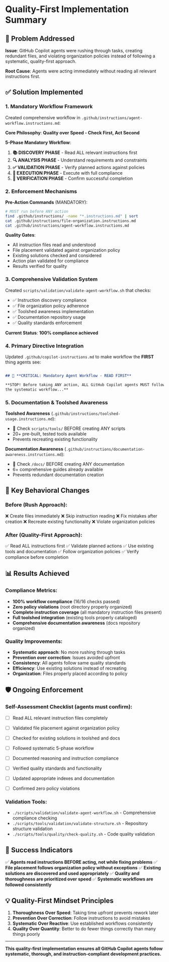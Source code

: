 # Quality-First Implementation Summary


## 🎯 Problem Addressed

**Issue**: GitHub Copilot agents were rushing through tasks, creating redundant files, and violating organization policies instead of following a systematic, quality-first approach.

**Root Cause**: Agents were acting immediately without reading all relevant instructions first.


## ✅ Solution Implemented


### **1. Mandatory Workflow Framework**

Created comprehensive workflow in `.github/instructions/agent-workflow.instructions.md`:

**Core Philosophy**: **Quality over Speed - Check First, Act Second**

**5-Phase Mandatory Workflow**:
1. **📚 DISCOVERY PHASE** - Read ALL relevant instructions first
2. **🔍 ANALYSIS PHASE** - Understand requirements and constraints
3. **✅ VALIDATION PHASE** - Verify planned actions against policies
4. **🎯 EXECUTION PHASE** - Execute with full compliance
5. **🔄 VERIFICATION PHASE** - Confirm successful completion


### **2. Enforcement Mechanisms**

**Pre-Action Commands** (MANDATORY):
```bash
# MUST run before ANY action
find .github/instructions/ -name "*.instructions.md" | sort
cat .github/instructions/file-organization.instructions.md
cat .github/instructions/agent-workflow.instructions.md
```

**Quality Gates**:
- All instruction files read and understood
- File placement validated against organization policy
- Existing solutions checked and considered
- Action plan validated for compliance
- Results verified for quality


### **3. Comprehensive Validation System**

Created `scripts/validation/validate-agent-workflow.sh` that checks:
- ✅ Instruction discovery compliance
- ✅ File organization policy adherence
- ✅ Toolshed awareness implementation
- ✅ Documentation repository usage
- ✅ Quality standards enforcement

**Current Status**: **100% compliance achieved**


### **4. Primary Directive Integration**

Updated `.github/copilot-instructions.md` to make workflow the **FIRST** thing agents see:

```markdown

## 🛑 **CRITICAL: Mandatory Agent Workflow - READ FIRST**

**STOP! Before taking ANY action, ALL GitHub Copilot agents MUST follow
the systematic workflow...**
```


### **5. Documentation & Toolshed Awareness**

**Toolshed Awareness** (`.github/instructions/toolshed-usage.instructions.md`):
- 🚨 Check `scripts/tools/` BEFORE creating ANY scripts
- 20+ pre-built, tested tools available
- Prevents recreating existing functionality

**Documentation Awareness** (`.github/instructions/documentation-awareness.instructions.md`):
- 🚨 Check `/docs/` BEFORE creating ANY documentation
- 6+ comprehensive guides already available
- Prevents redundant documentation creation


## 🎯 Key Behavioral Changes


### **Before** (Rush Approach):
❌ Create files immediately
❌ Skip instruction reading
❌ Fix mistakes after creation
❌ Recreate existing functionality
❌ Violate organization policies


### **After** (Quality-First Approach):
✅ Read ALL instructions first
✅ Validate planned actions
✅ Use existing tools and documentation
✅ Follow organization policies
✅ Verify compliance before completion


## 📊 Results Achieved


### **Compliance Metrics**:
- **100% workflow compliance** (16/16 checks passed)
- **Zero policy violations** (root directory properly organized)
- **Complete instruction coverage** (all mandatory instruction files present)
- **Full toolshed integration** (existing tools properly cataloged)
- **Comprehensive documentation awareness** (docs repository organized)


### **Quality Improvements**:
- **Systematic approach**: No more rushing through tasks
- **Prevention over correction**: Issues avoided upfront
- **Consistency**: All agents follow same quality standards
- **Efficiency**: Use existing solutions instead of recreating
- **Organization**: Files properly placed according to policy


## 🛡️ Ongoing Enforcement


### **Self-Assessment Checklist** (agents must confirm):
- [ ] Read ALL relevant instruction files completely
- [ ] Validated file placement against organization policy
- [ ] Checked for existing solutions in toolshed and docs
- [ ] Followed systematic 5-phase workflow
- [ ] Documented reasoning and instruction compliance
- [ ] Verified quality standards and functionality
- [ ] Updated appropriate indexes and documentation
- [ ] Confirmed zero policy violations


### **Validation Tools**:
- `./scripts/validation/validate-agent-workflow.sh` - Comprehensive compliance checking
- `./scripts/tools/validation/validate-structure.sh` - Repository structure validation
- `./scripts/tools/quality/check-quality.sh` - Code quality validation


## 🎯 Success Indicators

✅ **Agents read instructions BEFORE acting, not while fixing problems**
✅ **File placement follows organization policy without exceptions**
✅ **Existing solutions are discovered and used appropriately**
✅ **Quality and thoroughness are prioritized over speed**
✅ **Systematic workflows are followed consistently**


## 💡 Quality-First Mindset Principles

1. **Thoroughness Over Speed**: Taking time upfront prevents rework later
2. **Prevention Over Correction**: Follow instructions to avoid mistakes
3. **Systematic Over Reactive**: Use established workflows consistently
4. **Quality Over Quantity**: Better to do fewer things correctly than many things poorly

---

**This quality-first implementation ensures all GitHub Copilot agents follow systematic, thorough, and instruction-compliant development practices.**
